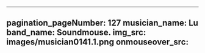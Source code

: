 ------
pagination_pageNumber: 127
musician_name: Lu
band_name: Soundmouse.
img_src: images/musician0141.1.png
onmouseover_src: 
------